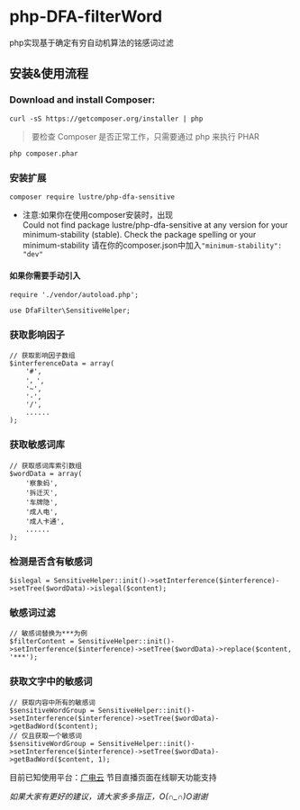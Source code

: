 # php-DFA-filterWord
php实现基于确定有穷自动机算法的铭感词过滤

##  安装&使用流程
### Download and install Composer:
    curl -sS https://getcomposer.org/installer | php
> 要检查 Composer 是否正常工作，只需要通过 php 来执行 PHAR
   
    php composer.phar

### 安装扩展 

    composer require lustre/php-dfa-sensitive
   
* 注意:如果你在使用composer安装时，出现                    
  Could not find package lustre/php-dfa-sensitive at any version for your minimum-stability (stable). Check the package spelling or your minimum-stability 请在你的composer.json中加入<code>"minimum-stability": "dev"</code>
   
        

   
#### 如果你需要手动引入

    require './vendor/autoload.php';
    
    use DfaFilter\SensitiveHelper;
    
### 获取影响因子
    // 获取影响因子数组
    $interferenceData = array(
        '#',
        '，',
        '~',
        '-',
        '/',
        ......
    );

### 获取敏感词库

    // 获取感词库索引数组
    $wordData = array(
        '察象蚂',
        '拆迁灭',
        '车牌隐',
        '成人电',
        '成人卡通',
        ......
    );
   
### 检测是否含有敏感词

    $islegal = SensitiveHelper::init()->setInterference($interference)->setTree($wordData)->islegal($content);
### 敏感词过滤
    
    // 敏感词替换为***为例
    $filterContent = SensitiveHelper::init()->setInterference($interference)->setTree($wordData)->replace($content, '***');
    
### 获取文字中的敏感词

    // 获取内容中所有的敏感词
    $sensitiveWordGroup = SensitiveHelper::init()->setInterference($interference)->setTree($wordData)->getBadWord($content);
    // 仅且获取一个敏感词
    $sensitiveWordGroup = SensitiveHelper::init()->setInterference($interference)->setTree($wordData)->getBadWord($content, 1);

目前已知使用平台：[广电云](http://www.guangdianyun.tv/) 节目直播页面在线聊天功能支持


*如果大家有更好的建议，请大家多多指正，O(∩_∩)O谢谢*
